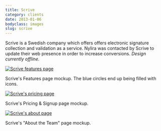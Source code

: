 ```yaml
---
title: Scrive
category: clients
date: 2013-01-06
bodyclass: images
slug: scrive
---
```


Scrive is a Swedish company which offers offers electronic signature collection and validation as a service. Nylira was contacted by Scrive to update their web presence in order to increase conversions. *Design currently offline.*

<div class="figure">
  <a href="../assets/images/projects/scrive-01.png"><img src="../assets/images/projects/scrive-01.png" alt="Scrive features page"></a>
  <div class="figcaption">
    <p>Scrive's Features page mockup. The blue circles end up being filled with icons.</p>
  </div>
</div>

<div class="figure">
  <a href="../assets/images/projects/scrive-03.png"><img src="../assets/images/projects/scrive-03.png" alt="Scrive's pricing page"></a>
  <div class="figcaption">
    <p>Scrive's Pricing &amp; Signup page mockup. </p>
  </div>
</div>

<div class="figure">
  <a href="../assets/images/projects/scrive-02.png"><img src="../assets/images/projects/scrive-02.png" alt="Scrive's about page"></a>
  <div class="figcaption">
    <p>Scrive's "About the Team" page mockup. </p>
  </div>
</div>
